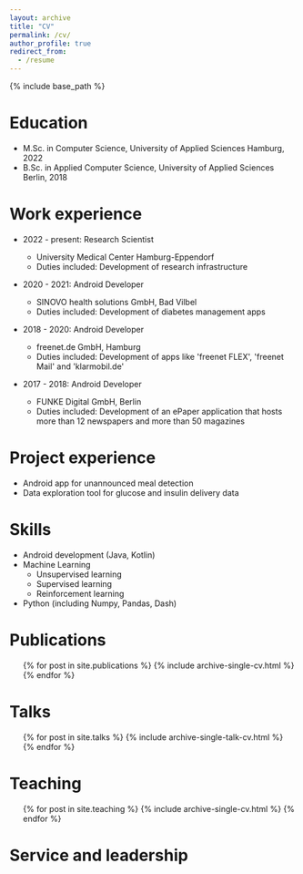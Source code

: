```yaml
---
layout: archive
title: "CV"
permalink: /cv/
author_profile: true
redirect_from:
  - /resume
---
```


{% include base_path %}

Education
======
* M.Sc. in Computer Science, University of Applied Sciences Hamburg, 2022
* B.Sc. in Applied Computer Science, University of Applied Sciences Berlin, 2018

Work experience
======
* 2022 - present: Research Scientist
  * University Medical Center Hamburg-Eppendorf
  * Duties included: Development of research infrastructure

* 2020 - 2021: Android Developer
  * SINOVO health solutions GmbH, Bad Vilbel
  * Duties included: Development of diabetes management apps

* 2018 - 2020: Android Developer
  * freenet.de GmbH, Hamburg
  * Duties included: Development of apps like 'freenet FLEX', 'freenet Mail' and 'klarmobil.de'

* 2017 - 2018: Android Developer
  * FUNKE Digital GmbH, Berlin
  * Duties included: Development of an ePaper application that hosts more than 12 newspapers and more than 50 magazines

Project experience
======
* Android app for unannounced meal detection
* Data exploration tool for glucose and insulin delivery data

Skills
======
* Android development (Java, Kotlin)
* Machine Learning
  * Unsupervised learning
  * Supervised learning
  * Reinforcement learning
* Python (including Numpy, Pandas, Dash)

Publications
======
  <ul>{% for post in site.publications %}
    {% include archive-single-cv.html %}
  {% endfor %}</ul>
  
Talks
======
  <ul>{% for post in site.talks %}
    {% include archive-single-talk-cv.html %}
  {% endfor %}</ul>
  
Teaching
======
  <ul>{% for post in site.teaching %}
    {% include archive-single-cv.html %}
  {% endfor %}</ul>
  
Service and leadership
======
